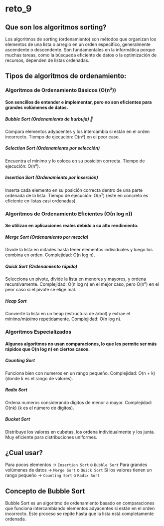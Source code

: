 # reto_9
## Que son los algoritmos sorting?
Los algoritmos de sorting (ordenamiento) son métodos que organizan los elementos de una lista o arreglo en un orden específico, generalmente ascendente o descendente. Son fundamentales en la informática porque muchas tareas, como la búsqueda eficiente de datos o la optimización de recursos, dependen de listas ordenadas.
## Tipos de algoritmos de ordenamiento:
### Algoritmos de Ordenamiento Básicos (O(n²))
#### Son sencillos de entender e implementar, pero no son eficientes para grandes volúmenes de datos.

##### Bubble Sort (Ordenamiento de burbuja) 🫧

Compara elementos adyacentes y los intercambia si están en el orden incorrecto.
Tiempo de ejecución: O(n²) en el peor caso.

##### Selection Sort (Ordenamiento por selección) 

Encuentra el mínimo y lo coloca en su posición correcta.
Tiempo de ejecución: O(n²).

##### Insertion Sort (Ordenamiento por inserción)

Inserta cada elemento en su posición correcta dentro de una parte ordenada de la lista.
Tiempo de ejecución: O(n²) (este en concreto es eficiente en listas casi ordenadas).
### Algoritmos de Ordenamiento Eficientes (O(n log n))
#### Se utilizan en aplicaciones reales debido a su alto rendimiento.

##### Merge Sort (Ordenamiento por mezcla)

Divide la lista en mitades hasta tener elementos individuales y luego los combina en orden.
Complejidad: O(n log n).

##### Quick Sort (Ordenamiento rápido)

Selecciona un pivote, divide la lista en menores y mayores, y ordena recursivamente.
Complejidad: O(n log n) en el mejor caso, pero O(n²) en el peor caso si el pivote se elige mal.

##### Heap Sort

Convierte la lista en un heap (estructura de árbol) y extrae el mínimo/máximo repetidamente.
Complejidad: O(n log n).

### Algoritmos Especializados
#### Algunos algoritmos no usan comparaciones, lo que les permite ser más rápidos que O(n log n) en ciertos casos.

##### Counting Sort

Funciona bien con numeros en un rango pequeño.
Complejidad: O(n + k) (donde k es el rango de valores).

##### Radix Sort

Ordena numeros considerando digitos de menor a mayor.
Complejidad: O(nk) (k es el número de dígitos).

##### Bucket Sort

Distribuye los valores en cubetas, los ordena individualmente y los junta.
Muy eficiente para distribuciones uniformes.

## ¿Cual usar?
Para pocos elementos → `Insertion Sort` o `Bubble Sort`
Para grandes volúmenes de datos → `Merge Sort` o `Quick Sort`
Si los valores tienen un rango pequeño → `Counting Sort` o `Radix Sort`

## **Concepto de Bubble Sort**

Bubble Sort es un algoritmo de ordenamiento basado en comparaciones que funciona intercambiando elementos adyacentes si están en el orden incorrecto. Este proceso se repite hasta que la lista está completamente ordenada.
